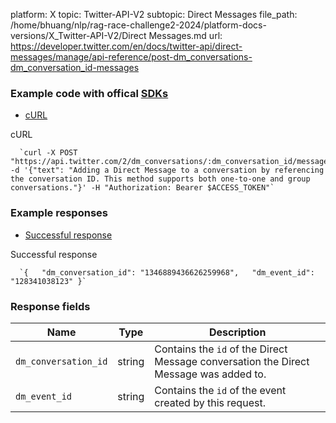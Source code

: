 platform: X
topic: Twitter-API-V2
subtopic: Direct Messages
file_path: /home/bhuang/nlp/rag-race-challenge2-2024/platform-docs-versions/X_Twitter-API-V2/Direct Messages.md
url: https://developer.twitter.com/en/docs/twitter-api/direct-messages/manage/api-reference/post-dm_conversations-dm_conversation_id-messages

### Example code with offical [SDKs](https://developer.twitter.com/en/docs/twitter-api/tools-and-libraries/sdks/overview)

* [cURL](#tab0)

cURL

      `curl -X POST "https://api.twitter.com/2/dm_conversations/:dm_conversation_id/messages" -d '{"text": "Adding a Direct Message to a conversation by referencing the conversation ID. This method supports both one-to-one and group conversations."}' -H "Authorization: Bearer $ACCESS_TOKEN"`
    

### Example responses

* [Successful response](#tab0)

Successful response

      `{   "dm_conversation_id": "1346889436626259968",   "dm_event_id": "128341038123" }`
    

### Response fields

| Name | Type | Description |
| --- | --- | --- |
| `dm_conversation_id` | string | Contains the `id` of the Direct Message conversation the Direct Message was added to. |
| `dm_event_id` | string | Contains the `id` of the event created by this request. |